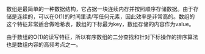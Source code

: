 数组是最简单的一种数据结构，它占据一块连续内存并按照顺序存储数据。由于存储是连续的，可以在O\(1\)的时间里读/写任何元素，因此效率是非常高的。数组的这个特征非常适合做哈希表，数组的下标最为key，数组存储的内容作为value。

由于数组的O\(1\)的读写特征，所以有序数组的二分查找和针对下标操作的排序算法也是数组内容的高频考点之一。

